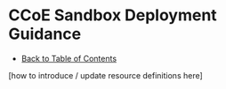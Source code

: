 # CCoE Sandbox Deployment Guidance

* [Back to Table of Contents](README.md)

[how to introduce / update resource definitions here]

